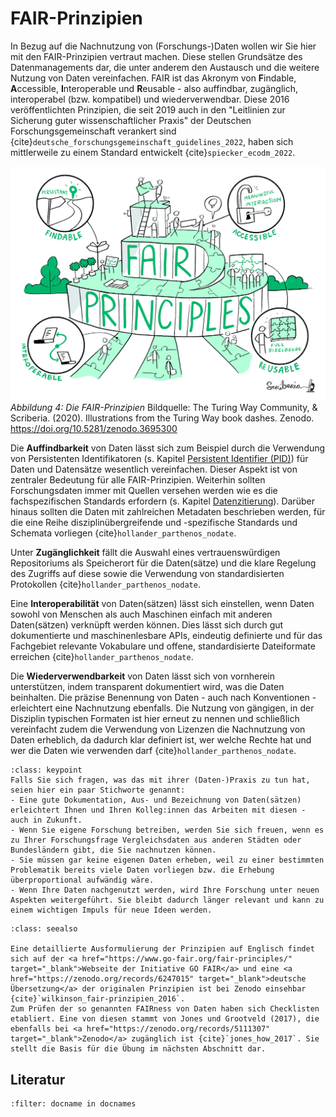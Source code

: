 # FAIR-Prinzipien

In Bezug auf die Nachnutzung von (Forschungs-)Daten wollen wir Sie hier mit den FAIR-Prinzipien vertraut machen. Diese stellen Grundsätze des Datenmanagements dar, die unter anderem den Austausch und die weitere Nutzung von Daten vereinfachen. FAIR ist das Akronym von **F**indable, **A**ccessible, **I**nteroperable und **R**eusable - also auffindbar, zugänglich, interoperabel (bzw. kompatibel) und wiederverwendbar. Diese 2016 veröffentlichten Prinzipien, die seit 2019 auch in den "Leitlinien zur Sicherung guter wissenschaftlicher Praxis" der Deutschen Forschungsgemeinschaft verankert sind {cite}`deutsche_forschungsgemeinschaft_guidelines_2022`, haben sich mittlerweile zu einem Standard entwickelt {cite}`spiecker_ecodm_2022`.

![Fair Prinzipien](_images/fair-principles.jpg)
*Abbildung 4: Die FAIR-Prinzipien*
Bildquelle: The Turing Way Community, & Scriberia. (2020). Illustrations from the Turing Way book dashes. Zenodo. <a href="https://doi.org/10.5281/zenodo.3695300" target="_blank">https://doi.org/10.5281/zenodo.3695300</a>


Die **Auffindbarkeit** von Daten lässt sich zum Beispiel durch die Verwendung von Persistenten Identifikatoren (s. Kapitel [Persistent Identifier (PID)](PID)) für Daten und Datensätze wesentlich vereinfachen. Dieser Aspekt ist von zentraler Bedeutung für alle FAIR-Prinzipien. Weiterhin sollten Forschungsdaten immer mit Quellen versehen werden wie es die fachspezifischen Standards erfordern (s. Kapitel [Datenzitierung](Einleitung_Datenzitierung)). Darüber hinaus sollten die Daten mit zahlreichen Metadaten beschrieben werden, für die eine Reihe disziplinübergreifende und -spezifische Standards und Schemata vorliegen {cite}`hollander_parthenos_nodate`.

Unter **Zugänglichkeit** fällt die Auswahl eines vertrauenswürdigen Repositoriums als Speicherort für die Daten(sätze) und die klare Regelung des Zugriffs auf diese sowie die Verwendung von standardisierten Protokollen {cite}`hollander_parthenos_nodate`.

Eine **Interoperabilität** von Daten(sätzen) lässt sich einstellen, wenn Daten sowohl von Menschen als auch Maschinen einfach mit anderen Daten(sätzen) verknüpft werden können. Dies lässt sich durch gut dokumentierte und maschinenlesbare APIs, eindeutig definierte und für das Fachgebiet relevante Vokabulare und offene, standardisierte Dateiformate erreichen {cite}`hollander_parthenos_nodate`.

Die **Wiederverwendbarkeit** von Daten lässt sich von vornherein unterstützen, indem transparent dokumentiert wird, was die Daten beinhalten. Die präzise Benennung von Daten - auch nach Konventionen - erleichtert eine Nachnutzung ebenfalls. Die Nutzung von gängigen, in der Disziplin typischen Formaten ist hier erneut zu nennen und schließlich vereinfacht zudem die Verwendung von Lizenzen die Nachnutzung von Daten erheblich, da dadurch klar definiert ist, wer welche Rechte hat und wer die Daten wie verwenden darf {cite}`hollander_parthenos_nodate`.  

```{admonition} FAIR in der Praxis
:class: keypoint
Falls Sie sich fragen, was das mit ihrer (Daten-)Praxis zu tun hat, seien hier ein paar Stichworte genannt:
- Eine gute Dokumentation, Aus- und Bezeichnung von Daten(sätzen) erleichtert Ihnen und Ihren Kolleg:innen das Arbeiten mit diesen - auch in Zukunft.
- Wenn Sie eigene Forschung betreiben, werden Sie sich freuen, wenn es zu Ihrer Forschungsfrage Vergleichsdaten aus anderen Städten oder Bundesländern gibt, die Sie nachnutzen können.
- Sie müssen gar keine eigenen Daten erheben, weil zu einer bestimmten Problematik bereits viele Daten vorliegen bzw. die Erhebung überproportional aufwändig wäre.
- Wenn Ihre Daten nachgenutzt werden, wird Ihre Forschung unter neuen Aspekten weitergeführt. Sie bleibt dadurch länger relevant und kann zu einem wichtigen Impuls für neue Ideen werden.
```  

```{admonition} Weitere Informationen
:class: seealso

Eine detaillierte Ausformulierung der Prinzipien auf Englisch findet sich auf der <a href="https://www.go-fair.org/fair-principles/" target="_blank">Webseite der Initiative GO FAIR</a> und eine <a href="https://zenodo.org/records/6247015" target="_blank">deutsche Übersetzung</a> der originalen Prinzipien ist bei Zenodo einsehbar {cite}`wilkinson_fair-prinzipien_2016`. 
Zum Prüfen der so genannten FAIRness von Daten haben sich Checklisten etabliert. Eine von diesen stammt von Jones und Grootveld (2017), die ebenfalls bei <a href="https://zenodo.org/records/5111307" target="_blank">Zenodo</a> zugänglich ist {cite}`jones_how_2017`. Sie stellt die Basis für die Übung im nächsten Abschnitt dar.
```

## Literatur
```{bibliography}
:filter: docname in docnames
```